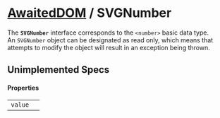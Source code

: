# [AwaitedDOM](/docs/basic-interfaces/awaited-dom) <span>/</span> SVGNumber

<div class='overview'>The <strong><code>SVGNumber</code></strong> interface corresponds to the <code>&lt;number&gt;</code> basic data type.</div>

<div class='overview'>An <code>SVGNumber</code> object can be designated as read only, which means that attempts to modify the object will result in an exception being thrown.</div>

## Unimplemented Specs

#### Properties

 |   |   | 
 | --- | --- | 
 | `value` |  | 
